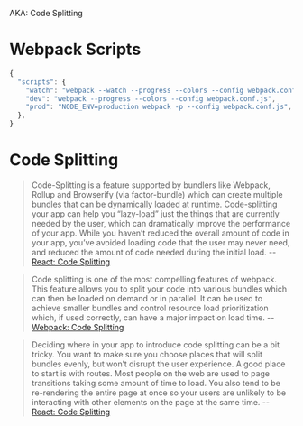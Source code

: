 AKA: Code Splitting

# Webpack Scripts
``` javascript
{
  "scripts": {
    "watch": "webpack --watch --progress --colors --config webpack.conf.js",
    "dev": "webpack --progress --colors --config webpack.conf.js",
    "prod": "NODE_ENV=production webpack -p --config webpack.conf.js",
  },
}
```

# Code Splitting
> Code-Splitting is a feature supported by bundlers like Webpack, Rollup and Browserify (via factor-bundle) which can create multiple bundles that can be dynamically loaded at runtime. Code-splitting your app can help you “lazy-load” just the things that are currently needed by the user, which can dramatically improve the performance of your app. While you haven’t reduced the overall amount of code in your app, you’ve avoided loading code that the user may never need, and reduced the amount of code needed during the initial load.
-- [React: Code Splitting](https://reactjs.org/docs/code-splitting.html)

> Code splitting is one of the most compelling features of webpack. This feature allows you to split your code into various bundles which can then be loaded on demand or in parallel. It can be used to achieve smaller bundles and control resource load prioritization which, if used correctly, can have a major impact on load time.
-- [Webpack: Code Splitting](https://webpack.js.org/guides/code-splitting)

> Deciding where in your app to introduce code splitting can be a bit tricky. You want to make sure you choose places that will split bundles evenly, but won’t disrupt the user experience. A good place to start is with routes. Most people on the web are used to page transitions taking some amount of time to load. You also tend to be re-rendering the entire page at once so your users are unlikely to be interacting with other elements on the page at the same time.
-- [React: Code Splitting](https://reactjs.org/docs/code-splitting.html)